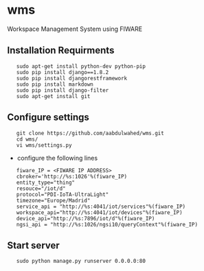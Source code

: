# wms
Workspace Management System using FIWARE

## Installation Requirments

```
   sudo apt-get install python-dev python-pip
   sudo pip install django==1.8.2
   sudo pip install djangorestframework
   sudo pip install markdown
   sudo pip install django-filter
   sudo apt-get install git

```

## Configure settings

```
   git clone https://github.com/aabdulwahed/wms.git
   cd wms/
   vi wms/settings.py
```
- configure the following lines

```
   fiware_IP = <FIWARE IP ADDRESS>
   cbroker='http://%s:1026'%(fiware_IP)
   entity_type="thing"
   resouce="/iot/d"
   protocol="PDI-IoTA-UltraLight"
   timezone="Europe/Madrid"
   service_api = "http://%s:4041/iot/services"%(fiware_IP)
   workspace_api="http://%s:4041/iot/devices"%(fiware_IP)
   device_api="http://%s:7896/iot/d"%(fiware_IP)
   ngsi_api = "http://%s:1026/ngsi10/queryContext"%(fiware_IP)

```

## Start server
```
   sudo python manage.py runserver 0.0.0.0:80

```

